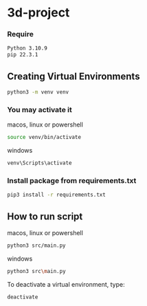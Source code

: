 # 3d-project

### Require
```bash
Python 3.10.9
pip 22.3.1
```

## Creating Virtual Environments
```bash
python3 -m venv venv
```

### You may activate it 
macos, linux or powershell
```bash
source venv/bin/activate
```

windows
```bash
venv\Scripts\activate
```

### Install package from requirements.txt
```bash
pip3 install -r requirements.txt
```

## How to run script
macos, linux or powershell
```bash
python3 src/main.py
```

windows
```bash
python3 src\main.py
```

To deactivate a virtual environment, type:
```bash
deactivate
```